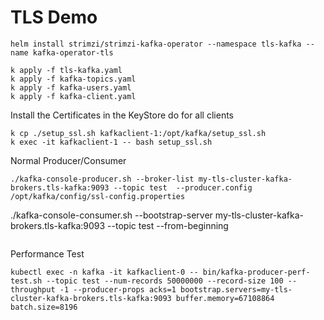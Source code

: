 # TLS Demo

```
helm install strimzi/strimzi-kafka-operator --namespace tls-kafka --name kafka-operator-tls
```

```
k apply -f tls-kafka.yaml
k apply -f kafka-topics.yaml 
k apply -f kafka-users.yaml
k apply -f kafka-client.yaml 
```

Install the Certificates in the KeyStore
do for all clients
```
k cp ./setup_ssl.sh kafkaclient-1:/opt/kafka/setup_ssl.sh
k exec -it kafkaclient-1 -- bash setup_ssl.sh
```

Normal Producer/Consumer

```
./kafka-console-producer.sh --broker-list my-tls-cluster-kafka-brokers.tls-kafka:9093 --topic test  --producer.config /opt/kafka/config/ssl-config.properties

```
./kafka-console-consumer.sh --bootstrap-server my-tls-cluster-kafka-brokers.tls-kafka:9093 --topic test --from-beginning
```

```

Performance Test
```
kubectl exec -n kafka -it kafkaclient-0 -- bin/kafka-producer-perf-test.sh --topic test --num-records 50000000 --record-size 100 --throughput -1 --producer-props acks=1 bootstrap.servers=my-tls-cluster-kafka-brokers.tls-kafka:9093 buffer.memory=67108864 batch.size=8196
```